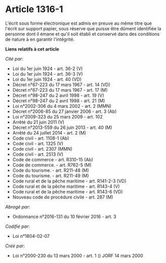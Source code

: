 # Article 1316-1

L'écrit sous forme électronique est admis en preuve au même titre que l'écrit sur support papier, sous réserve que puisse
être dûment identifiée la personne dont il émane et qu'il soit établi et conservé dans des conditions de nature à en garantir
l'intégrité.

**Liens relatifs à cet article**

_Cité par_:

  - Loi du 1er juin 1924 - art. 36-2 (V)
  - Loi du 1er juin 1924 - art. 36-3 (V)
  - Loi du 1er juin 1924 - art. 40 (VD)
  - Décret n°67-223 du 17 mars 1967 - art. 14 (VD)
  - Décret n°67-223 du 17 mars 1967 - art. 17 (M)
  - Décret n°98-247 du 2 avril 1998 - art. 19 (V)
  - Décret n°98-247 du 2 avril 1998 - art. 21 (M)
  - Loi n°2002-306 du 4 mars 2002 - art. 2 (MMN)
  - Décret n°2006-85 du 27 janvier 2006 - art. 3 (Ab)
  - Loi n°2009-323 du 25 mars 2009 - art. 102
  - Arrêté du 21 juin 2011 (V)
  - Décret n°2013-559 du 26 juin 2013 - art. 40 (M)
  - Arrêté du 24 juillet 2014 - art. 2 (M)
  - Code civil - art. 1108-1 (Ab)
  - Code civil - art. 1325 (V)
  - Code civil - art. 2307 (MMN)
  - Code civil - art. 2513 (V)
  - Code de commerce - art. R310-15 (Ab)
  - Code de commerce. - art. R762-5 (M)
  - Code du tourisme. - art. R211-48 (M)
  - Code du tourisme. - art. R211-49 (M)
  - Code rural et de la pêche maritime - art. R141-2-3 (VD)
  - Code rural et de la pêche maritime - art. R143-4 (V)
  - Code rural et de la pêche maritime - art. R143-6 (VD)
  - Nouveau code de procédure civile - art. 287 (M)

_Abrogé par_:

  - Ordonnance n°2016-131 du 10 février 2016 - art. 3

_Codifié par_:

  - Loi n°1804-02-07

_Créé par_:

  - Loi n°2000-230 du 13 mars 2000 - art. 1 () JORF 14 mars 2000

